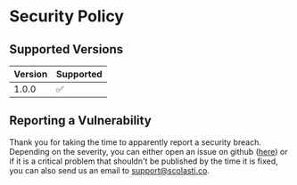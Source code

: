 # Security Policy

## Supported Versions

| Version | Supported          |
| ------- | ------------------ |
| 1.0.0   | :white_check_mark: |

## Reporting a Vulnerability

Thank you for taking the time to apparently report a security breach.
Depending on the severity, you can either open an issue on github ([here](https://github.com/scolastico-dev/s.Status/issues/new/choose))
or if it is a critical problem that shouldn't be published by the time
it is fixed, you can also send us an email to [support@scolasti.co](mailto:support@scolasti.co?subject=CRITICAL%20Security%20Issue&body=%23%23%23%20**Describe%20the%20bug**%0D%0AA%20clear%20and%20concise%20description%20of%20what%20the%20bug%20is.%0D%0A%0D%0A%23%23%23%20**To%20Reproduce**%0D%0ASteps%20to%20reproduce%20the%20behavior%3A%0D%0A1.%20Go%20to%20'...'%0D%0A2.%20Click%20on%20'....'%0D%0A3.%20Scroll%20down%20to%20'....'%0D%0A4.%20See%20error%0D%0A%0D%0A%23%23%23%20**Expected%20behavior**%0D%0AA%20clear%20and%20concise%20description%20of%20what%20you%20expected%20to%20happen.%0D%0A%0D%0A%23%23%23%20**Additional%20context**%0D%0AAdd%20any%20other%20context%20about%20the%20problem%20here.).
